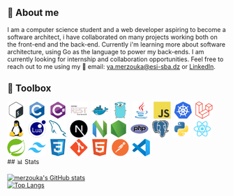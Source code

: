 ## 🌠 About me
I am a computer science student and a web developer aspiring to become a software architect, i have collaborated on many projects working both on the front-end and the back-end. Currently i'm learning more about software architecture, using Go as the language to power my back-ends. I am currently looking for internship and collaboration opportunities. Feel free to reach out to me using my 📧 email: ya.merzouka@esi-sba.dz or [LinkedIn](www.linkedin.com/in/merzouka-youness-70baba2a6).

## 🧰 Toolbox
<div>
  <img src="https://github.com/devicons/devicon/blob/master/icons/bash/bash-original.svg" alt="Bash" title="Bash" width="40" height="40" />&nbsp;
  <img src="https://github.com/devicons/devicon/blob/master/icons/c/c-original.svg" alt="C" title="C" width="40" height="40" />&nbsp;
  <img src="https://github.com/devicons/devicon/blob/master/icons/csharp/csharp-original.svg" alt="C#" title="C#" width="40" height="40" />&nbsp;
  <img src="https://github.com/devicons/devicon/blob/master/icons/djangorest/djangorest-original.svg" alt="DRF" title="Django Rest Framework" width="40" height="40" />&nbsp;
  <img src="https://github.com/devicons/devicon/blob/master/icons/docker/docker-original.svg" alt="Docker" title="Docker" width="40" height="40" />&nbsp;
  <img src="https://github.com/devicons/devicon/blob/master/icons/go/go-original.svg" alt="Go" title="Go" width="40" height="40" />&nbsp;
  <img src="https://github.com/devicons/devicon/blob/master/icons/java/java-original.svg" alt="Java" title="Java" width="40" height="40" />&nbsp;
  <img src="https://github.com/devicons/devicon/blob/master/icons/javascript/javascript-original.svg" alt="Javascript" title="Javascript" width="40" height="40" />&nbsp;
  <img src="https://github.com/devicons/devicon/blob/master/icons/kubernetes/kubernetes-original.svg" alt="Kubernetes" title="Kubernetes" width="40" height="40" />&nbsp;
  <img src="https://github.com/devicons/devicon/blob/master/icons/laravel/laravel-original.svg" alt="Laravel" title="Laravel" width="40" height="40" />&nbsp;
  <img src="https://github.com/devicons/devicon/blob/master/icons/linux/linux-original.svg" alt="Linux" title="Linux" width="40" height="40" />&nbsp;
  <img src="https://github.com/devicons/devicon/blob/master/icons/lua/lua-original.svg" alt="Lua" title="Lua" width="40" height="40" />&nbsp;
  <img src="https://github.com/devicons/devicon/blob/master/icons/mysql/mysql-original.svg" alt="MySQL" title="MySQL" width="40" height="40" />&nbsp;
  <img src="https://github.com/devicons/devicon/blob/master/icons/nextjs/nextjs-plain.svg" alt="NextJS" title="NextJS" width="40" height="40" />&nbsp;
  <img src="https://github.com/devicons/devicon/blob/master/icons/neovim/neovim-original.svg" alt="Neovim" title="Neovim" width="40" height="40" />
  <img src="https://github.com/devicons/devicon/blob/master/icons/nodejs/nodejs-original.svg" alt="NodeJS" title="NodeJS" width="40" height="40" />&nbsp;
  <img src="https://github.com/devicons/devicon/blob/master/icons/php/php-original.svg" alt="PHP" title="PHP" width="40" height="40" />&nbsp;
  <img src="https://github.com/devicons/devicon/blob/master/icons/postgresql/postgresql-original.svg" alt="Postgres" title="Postgres" width="40" height="40" />&nbsp;
  <img src="https://github.com/devicons/devicon/blob/master/icons/python/python-original.svg" alt="Python" title="Python" width="40" height="40" />&nbsp;
  <img src="https://github.com/devicons/devicon/blob/master/icons/react/react-original.svg" alt="React" title="React" width="40" height="40" />&nbsp;
  <img src="https://github.com/devicons/devicon/blob/master/icons/spring/spring-original.svg" alt="Spring" title="Spring" width="40" height="40" />&nbsp;
  <img src="https://github.com/devicons/devicon/blob/master/icons/tailwindcss/tailwindcss-original.svg" alt="Tailwind" title="Tailwind" width="40" height="40" />&nbsp;
  <img src="https://github.com/devicons/devicon/blob/master/icons/css3/css3-original.svg" alt="CSS" title="CSS" width="40" height="40" />&nbsp;
  <img src="https://github.com/devicons/devicon/blob/master/icons/git/git-original.svg" alt="Git" title="Git" width="40" height="40" />&nbsp;
  <img src="https://github.com/devicons/devicon/blob/master/icons/html5/html5-original.svg" alt="HTML" title="HTML" width="40" height="40" />&nbsp;
  <img src="https://github.com/devicons/devicon/blob/master/icons/postman/postman-original.svg" alt="Postman" title="Postman" width="40" height="40" />&nbsp;
  <img src="https://github.com/devicons/devicon/blob/master/icons/vscode/vscode-original.svg" alt="VScode" title="VScode" width="40" height="40" />&nbsp;
</div>
## 📊 Stats

[![merzouka's GitHub stats](https://github-readme-stats.vercel.app/api?username=merzouka&theme=gruvbox)](https://github.com/anuraghazra/github-readme-stats)<br />
[![Top Langs](https://github-readme-stats.vercel.app/api/top-langs/?username=merzouka&layout=donut&theme=gruvbox)](https://github.com/anuraghazra/github-readme-stats)


